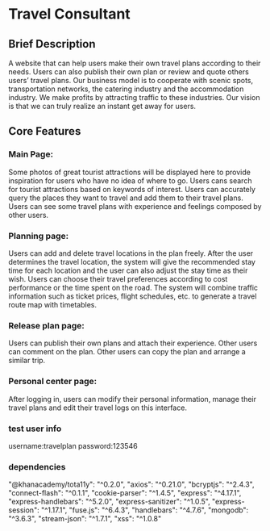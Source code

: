 # Travel Consultant
## Brief Description
A website that can help users make their own travel plans according to their needs. Users can also publish their own plan or review and quote others users’ travel plans.
Our business model is to cooperate with scenic spots, transportation networks, the catering industry and the accommodation industry. We make profits by attracting traffic to these industries.
Our vision is that we can truly realize an instant get away for users.
## Core Features
### Main Page:
Some photos of great tourist attractions will be displayed here to provide inspiration for users who have no idea of where to go.
Users cans search for tourist attractions based on keywords of interest.
Users can accurately query the places they want to travel and add them to their travel plans.
Users can see some travel plans with experience and feelings composed by other users.
### Planning page:
Users can add and delete travel locations in the plan freely.
After the user determines the travel location, the system will give the recommended stay time for each location and the user can also adjust the stay time as their wish.
Users can choose their travel preferences according to cost performance or the time spent on the road.
The system will combine traffic information such as ticket prices, flight schedules, etc. to generate a travel route map with timetables.
### Release plan page:
Users can publish their own plans and attach their experience.
Other users can comment on the plan.
Other users can copy the plan and arrange a similar trip.
### Personal center page:
After logging in, users can modify their personal information, manage their travel plans and edit their travel logs on this interface.
### test user info
username:travelplan
password:123546
### dependencies
"@khanacademy/tota11y": "^0.2.0",
"axios": "^0.21.0",
"bcryptjs": "^2.4.3",
"connect-flash": "^0.1.1",
"cookie-parser": "^1.4.5",
"express": "^4.17.1",
"express-handlebars": "^5.2.0",
"express-sanitizer": "^1.0.5",
"express-session": "^1.17.1",
"fuse.js": "^6.4.3",
"handlebars": "^4.7.6",
"mongodb": "^3.6.3",
"stream-json": "^1.7.1",
"xss": "^1.0.8"